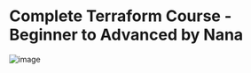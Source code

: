 # Complete Terraform Course - Beginner to Advanced by Nana
![image](https://user-images.githubusercontent.com/36525573/233504637-7bb7cd07-6e8d-4890-a6ba-adee3a6e5049.png)
